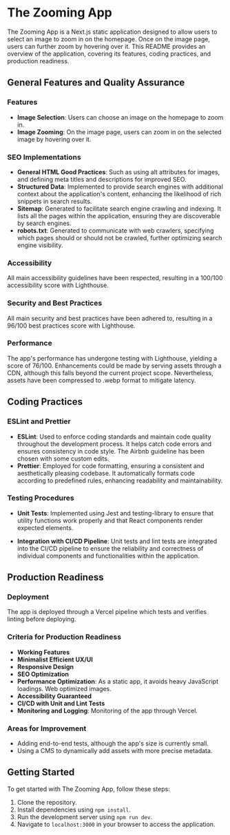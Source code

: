 # The Zooming App

The Zooming App is a Next.js static application designed to allow users to select an image to zoom in on the homepage. Once on the image page, users can further zoom by hovering over it. This README provides an overview of the application, covering its features, coding practices, and production readiness.

## General Features and Quality Assurance

### Features

- **Image Selection**: Users can choose an image on the homepage to zoom in.
- **Image Zooming**: On the image page, users can zoom in on the selected image by hovering over it.

### SEO Implementations

- **General HTML Good Practices**: Such as using alt attributes for images, and defining meta titles and descriptions for improved SEO.
- **Structured Data**: Implemented to provide search engines with additional context about the application's content, enhancing the likelihood of rich snippets in search results.
- **Sitemap**: Generated to facilitate search engine crawling and indexing. It lists all the pages within the application, ensuring they are discoverable by search engines.
- **robots.txt**: Generated to communicate with web crawlers, specifying which pages should or should not be crawled, further optimizing search engine visibility.

### Accessibility

All main accessibility guidelines have been respected, resulting in a 100/100 accessibility score with Lighthouse.

### Security and Best Practices

All main security and best practices have been adhered to, resulting in a 96/100 best practices score with Lighthouse.

### Performance

The app's performance has undergone testing with Lighthouse, yielding a score of 76/100. Enhancements could be made by serving assets through a CDN, although this falls beyond the current project scope. Nevertheless, assets have been compressed to .webp format to mitigate latency.

## Coding Practices

### ESLint and Prettier

- **ESLint**: Used to enforce coding standards and maintain code quality throughout the development process. It helps catch code errors and ensures consistency in code style. The Airbnb guideline has been chosen with some custom edits.
- **Prettier**: Employed for code formatting, ensuring a consistent and aesthetically pleasing codebase. It automatically formats code according to predefined rules, enhancing readability and maintainability.

### Testing Procedures

- **Unit Tests**: Implemented using Jest and testing-library to ensure that utility functions work properly and that React components render expected elements.

- **Integration with CI/CD Pipeline**: Unit tests and lint tests are integrated into the CI/CD pipeline to ensure the reliability and correctness of individual components and functionalities within the application.

## Production Readiness

### Deployment

The app is deployed through a Vercel pipeline which tests and verifies linting before deploying.

### Criteria for Production Readiness

- **Working Features**
- **Minimalist Efficient UX/UI**
- **Responsive Design**
- **SEO Optimization**
- **Performance Optimization**: As a static app, it avoids heavy JavaScript loadings. Web optimized images.
- **Accessibility Guaranteed**
- **CI/CD with Unit and Lint Tests**
- **Monitoring and Logging**: Monitoring of the app through Vercel.

### Areas for Improvement

- Adding end-to-end tests, although the app's size is currently small.
- Using a CMS to dynamically add assets with more precise metadata.

## Getting Started

To get started with The Zooming App, follow these steps:

1. Clone the repository.
2. Install dependencies using `npm install`.
3. Run the development server using `npm run dev`.
4. Navigate to `localhost:3000` in your browser to access the application.
